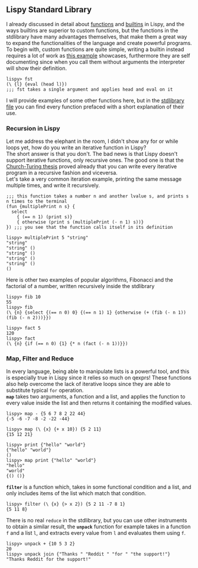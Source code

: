 ## Lispy Standard Library
I already discussed in detail about [functions](https://github.com/Federico-abss/Lispy#functions) and [builtins](https://github.com/Federico-abss/Lispy/tree/master/Builtins-Functions) in Lispy, and the ways builtins are superior to custom functions, but the functions in the stdlibrary have many advantages themselves, that make them a great way to expand the functionalities of the language and create powerful programs. <br>
To begin with, custom functions are quite simple, writing a builtin instead requires a lot of work as [this example](https://github.com/Federico-abss/Lispy/blob/master/examples/builtinfun_and_stdfunction.md) showcases, furthermore they are self documenting since when you call them without arguments the interpreter will show their definition.
```
lispy> fst
(\ {l} {eval (head l)})
;;; fst takes a single argument and applies head and eval on it
```
I will provide examples of some other functions here, but in the [stdlibrary file](https://github.com/Federico-abss/Lispy/blob/master/std-library/std_library.lspy) you can find every function prefaced with a short explanation of their use.

### Recursion in Lispy
Let me address the elephant in the room, I didn't show any for or while loops yet, how do you write an iterative function in Lispy? <br>
The short answer is that you don't. The bad news is that Lispy doesn't support iterative functions, only recursive ones. 
The good one is that the [Church-Turing thesis](https://en.wikipedia.org/wiki/Church%E2%80%93Turing_thesis) proved already that you can write every iterative program in a recursive fashion and viceversa. <br>
Let's take a very common iteration example, printing the same message multiple times, and write it recursively.
```
;;; this function takes a number n and another lvalue s, and prints s n times to the terminal
(fun {multiplePrint n s} {
  select
    { (== n 1) (print s)}
    { otherwise (print s (multiplePrint (- n 1) s))}
}) ;;; you see that the function calls itself in its definition
```
```
lispy> multiplePrint 5 "string"
"string" 
"string" () 
"string" () 
"string" () 
"string" () 
()
```
Here is other two examples of popular algorithms, Fibonacci and the factorial of a number, written recursively inside the stdlibrary
```
lispy> fib 10
55
lispy> fib
(\ {n} {select {(== n 0) 0} {(== n 1) 1} {otherwise (+ (fib (- n 1)) (fib (- n 2)))}})

lispy> fact 5
120
lispy> fact
(\ {n} {if (== n 0) {1} {* n (fact (- n 1))}})
```
### Map, Filter and Reduce
In every language, being able to manipulate lists is a powerful tool, and this is especially true in Lispy since it relies so much on qexprs! These functions also help overcome the lack of iterative loops since they are able to substitute typical `for` operation. <br>
**`map`** takes two arguments, a function and a list, and applies the function to every value inside the list and then returns it containing the modified values.
```
lispy> map - {5 6 7 8 2 22 44}
{-5 -6 -7 -8 -2 -22 -44}

lispy> map (\ {x} {+ x 10}) {5 2 11}
{15 12 21}

lispy> print {"hello" "world"}
{"hello" "world"}
()
lispy> map print {"hello" "world"}
"hello"
"world"
{() ()}
```
**`filter`** is a function which, takes in some functional condition and a list, and only includes items of the list which match that condition.
```
lispy> filter (\ {x} {> x 2}) {5 2 11 -7 8 1}
{5 11 8}
```
There is no real `reduce` in the stdlibrary, but you can use other instruments to obtain a similar result, the **`unpack`** function for example takes in a function `f` and a list `l`, and extracts every value from `l` and evaluates them using `f`.
```
lispy> unpack + {10 5 3 2}
20
lispy> unpack join {"Thanks " "Reddit " "for " "the support!"}
"Thanks Reddit for the support!"
```

